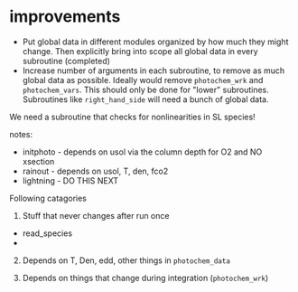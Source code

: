 

# improvements

- Put global data in different modules organized by how much they might change. Then explicitly bring into scope all global data in every subroutine (completed)
- Increase number of arguments in each subroutine, to remove as much global data as possible. Ideally would remove `photochem_wrk` and `photochem_vars`. This should only be done for "lower" subroutines. Subroutines like `right_hand_side` will need a bunch of global data.


We need a subroutine that checks for nonlinearities in SL species!



notes:
- initphoto - depends on usol via the column depth for O2 and NO xsection
- rainout - depends on usol, T, den, fco2
- lightning - DO THIS NEXT









Following catagories

1. Stuff that never changes after run once
  - read_species
  -

2. Depends on T, Den, edd, other things in `photochem_data`

3. Depends on things that change during integration (`photochem_wrk`)
